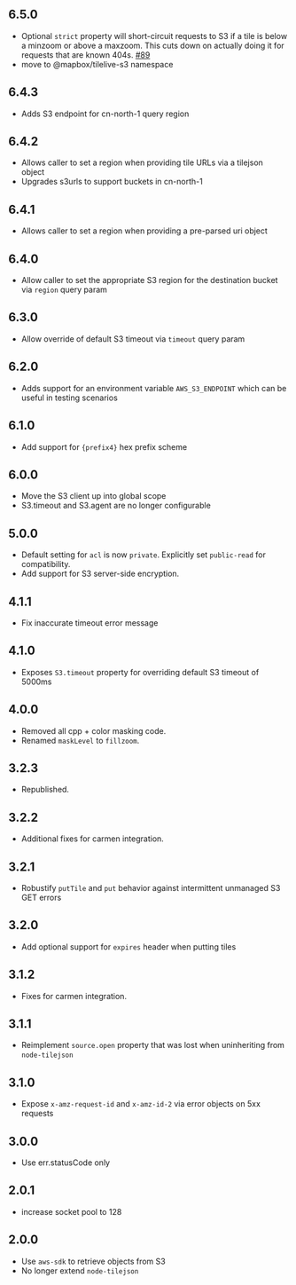 ## 6.5.0

- Optional `strict` property will short-circuit requests to S3 if a tile is below a minzoom or above a maxzoom. This cuts down on actually doing it for requests that are known 404s. [#89](https://github.com/mapbox/tilelive-s3/pull/89)
- move to @mapbox/tilelive-s3 namespace

## 6.4.3

- Adds S3 endpoint for cn-north-1 query region

## 6.4.2

- Allows caller to set a region when providing tile URLs via a tilejson object
- Upgrades s3urls to support buckets in cn-north-1

## 6.4.1

- Allows caller to set a region when providing a pre-parsed uri object

## 6.4.0

- Allow caller to set the appropriate S3 region for the destination bucket via `region` query param

## 6.3.0

- Allow override of default S3 timeout via `timeout` query param

## 6.2.0

- Adds support for an environment variable `AWS_S3_ENDPOINT` which can be useful in testing scenarios

## 6.1.0

- Add support for `{prefix4}` hex prefix scheme

## 6.0.0

- Move the S3 client up into global scope
- S3.timeout and S3.agent are no longer configurable

## 5.0.0

- Default setting for `acl` is now `private`. Explicitly set `public-read` for
  compatibility.
- Add support for S3 server-side encryption.

## 4.1.1

* Fix inaccurate timeout error message

## 4.1.0

* Exposes `S3.timeout` property for overriding default S3 timeout of 5000ms

## 4.0.0

* Removed all cpp + color masking code.
* Renamed `maskLevel` to `fillzoom`.

## 3.2.3

* Republished.

## 3.2.2

* Additional fixes for carmen integration.

## 3.2.1

* Robustify `putTile` and `put` behavior against intermittent unmanaged S3 GET errors

## 3.2.0

* Add optional support for `expires` header when putting tiles

## 3.1.2

* Fixes for carmen integration.

## 3.1.1

* Reimplement `source.open` property that was lost when uninheriting from `node-tilejson`

## 3.1.0

* Expose `x-amz-request-id` and `x-amz-id-2` via error objects on 5xx requests

## 3.0.0

* Use err.statusCode only

## 2.0.1

* increase socket pool to 128

## 2.0.0

* Use `aws-sdk` to retrieve objects from S3
* No longer extend `node-tilejson`
